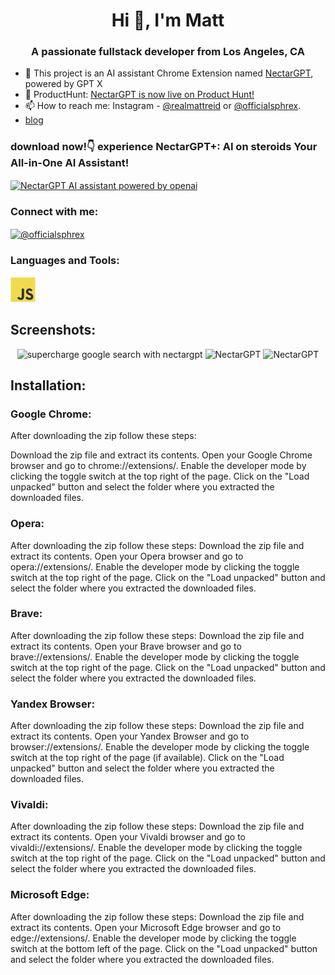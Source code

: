 <h1 align="center">Hi 👋, I'm Matt</h1>
<h3 align="center">A passionate fullstack developer from Los Angeles, CA</h3>

- 🔭 This project is an AI assistant Chrome Extension named [NectarGPT](https://nectarhub.xyz/), powered by GPT X
- 🧡 ProductHunt: [NectarGPT is now live on Product Hunt!](https://www.producthunt.com/posts/nectar-gpt)
- 📫 How to reach me: Instagram - [@realmattreid](https://www.instagram.com/realmattreid) or [@officialsphrex](https://www.instagram.com/officialsphrex).
- [blog](https://blog.nectarhub.xyz/blog)

<h3 align="left">download now!👇 experience NectarGPT+: AI on steroids Your All-in-One AI Assistant!</h3>
<p align="left">
  <a href="https://drive.google.com/uc?export=download&id=1IGwiAJYxeB7z5kOY2X9i5cxRuolKUQYA" target="_blank">
    <img align="center" src="https://i.imgur.com/1YN7xSF.png" alt="NectarGPT AI assistant powered by openai" height="30" width="30" />
  </a>
</p>

<h3 align="left">Connect with me:</h3>
<p align="left">
  <a href="https://blog.nectarhub.xyz/blog" target="_blank">
    <img align="center" src="https://img.icons8.com/fluent/48/000000/twitter.png" alt="@officialsphrex" height="30" width="30" />
  </a>
</p>

<h3 align="left">Languages and Tools:</h3>
<p align="left">
  <a href="https://developer.mozilla.org/en-US/docs/Web/JavaScript" target="_blank" rel="noreferrer">
    <img src="https://raw.githubusercontent.com/devicons/devicon/master/icons/javascript/javascript-original.svg" alt="JavaScript" width="40" height="40"/>
  </a>
</p>

<h2>Screenshots:</h2>
<p align="center">
  <img src="https://imgur.com/g7asn8t.png" alt="supercharge google search with nectargpt" width="500" />
  <img src="https://i.imgur.com/zmGN3YX.png" alt="NectarGPT" width="500" />
  <img src="https://i.imgur.com/iPSXASQ.png" alt="NectarGPT" width="500" />
</p>

<h2>Installation:</h2>

<h3>Google Chrome:</h3>
After downloading the zip follow these steps:

Download the zip file and extract its contents.
Open your Google Chrome browser and go to chrome://extensions/.
Enable the developer mode by clicking the toggle switch at the top right of the page.
Click on the "Load unpacked" button and select the folder where you extracted the downloaded files.

<h3>Opera:</h3>
After downloading the zip follow these steps:
Download the zip file and extract its contents.
Open your Opera browser and go to opera://extensions/.
Enable the developer mode by clicking the toggle switch at the top right of the page.
Click on the "Load unpacked" button and select the folder where you extracted the downloaded files.

<h3>Brave:</h3>
After downloading the zip follow these steps:
Download the zip file and extract its contents.
Open your Brave browser and go to brave://extensions/.
Enable the developer mode by clicking the toggle switch at the top right of the page.
Click on the "Load unpacked" button and select the folder where you extracted the downloaded files.

<h3>Yandex Browser:</h3>
After downloading the zip follow these steps:
Download the zip file and extract its contents.
Open your Yandex Browser and go to browser://extensions/.
Enable the developer mode by clicking the toggle switch at the top right of the page (if available).
Click on the "Load unpacked" button and select the folder where you extracted the downloaded files.

<h3>Vivaldi:</h3>
After downloading the zip follow these steps:
Download the zip file and extract its contents.
Open your Vivaldi browser and go to vivaldi://extensions/.
Enable the developer mode by clicking the toggle switch at the top right of the page.
Click on the "Load unpacked" button and select the folder where you extracted the downloaded files.

<h3>Microsoft Edge:</h3>
After downloading the zip follow these steps:
Download the zip file and extract its contents.
Open your Microsoft Edge browser and go to edge://extensions/.
Enable the developer mode by clicking the toggle switch at the bottom left of the page.
Click on the "Load unpacked" button and select the folder where you extracted the downloaded files.
